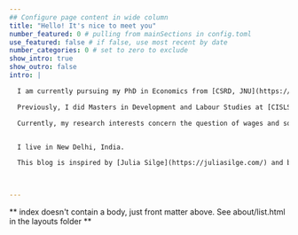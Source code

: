 ```yaml
---
## Configure page content in wide column
title: "Hello! It's nice to meet you"
number_featured: 0 # pulling from mainSections in config.toml
use_featured: false # if false, use most recent by date
number_categories: 0 # set to zero to exclude
show_intro: true
show_outro: false
intro: |

  I am currently pursuing my PhD in Economics from [CSRD, JNU](https://www.jnu.ac.in/sss/csrd). I have completed my MPhil in Economics from the same centre and my MPhil Dissertation was on the question of wage discrimination in the urban labour market in India. 

  Previously, I did Masters in Development and Labour Studies at [CISLS,JNU](https://www.jnu.ac.in/sss/cisls). During my masters, I was involved in two research projects, ‘Employment, Working and Livelihood Conditions of the Migrant Workers from Bihar in the Informal Sector in NCR’, and another on the oral histories of the Warli Adivasi Movement, which has been recently published as a monograph, Red Flag of the Warlis published by LeftWord. I was also involved in documenting the history of the trade union movement in the banking sector which has been published as a monograph, [Struggling for Nation Building: A Brief History of All India Bank Officers’ Confederation](https://www.aakarbooks.com/author-list.php?autid=541) published by Aakar Books. 

  Currently, my research interests concern the question of wages and social inequality in the context of contemporary India. I have also been involved in the student movement at JNU and had served as the Vice-President of the JNU Students’ Union in 2018-19. You can find me on [Twitter](https://twitter.com/sarika_jnu) and [GitHub](https://github.com/sarika-chaudhary). 


  I live in New Delhi, India.

  This blog is inspired by [Julia Silge](https://juliasilge.com/) and built with [blogdown](https://github.com/rstudio/blogdown) and [Hugo](https://gohugo.io/), and deployed using [Netlify](https://www.netlify.com/). My blog posts are released under a [Creative Commons Attribution-ShareAlike 4.0 International License](https://creativecommons.org/licenses/by-sa/4.0/). 

  

---
```


** index doesn't contain a body, just front matter above.
See about/list.html in the layouts folder **
